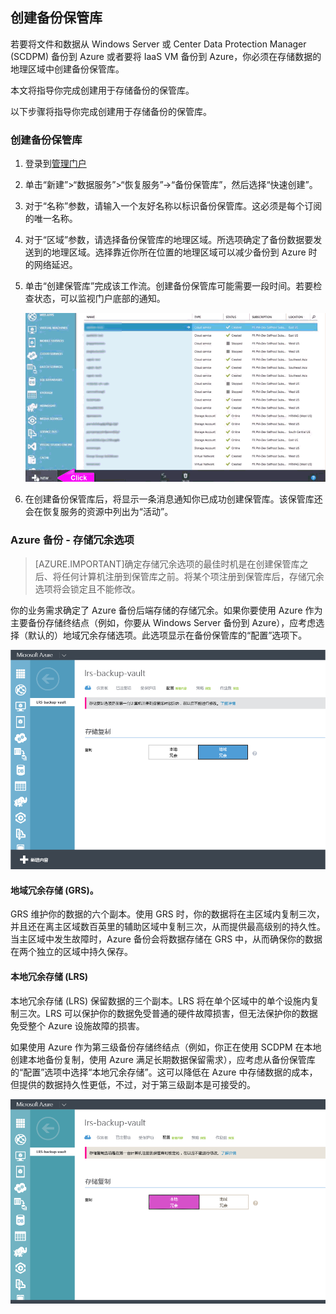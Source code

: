 ## 创建备份保管库
若要将文件和数据从 Windows Server 或 Center Data Protection Manager (SCDPM) 备份到 Azure 或者要将 IaaS VM 备份到 Azure，你必须在存储数据的地理区域中创建备份保管库。

本文将指导你完成创建用于存储备份的保管库。

以下步骤将指导你完成创建用于存储备份的保管库。

### 创建备份保管库
1. 登录到[管理门户](https://manage.windowsazure.cn/)
2. 单击“新建”>“数据服务”>“恢复服务”->“备份保管库”，然后选择“快速创建”。
3. 对于“名称”参数，请输入一个友好名称以标识备份保管库。这必须是每个订阅的唯一名称。
4. 对于“区域”参数，请选择备份保管库的地理区域。所选项确定了备份数据要发送到的地理区域。选择靠近你所在位置的地理区域可以减少备份到 Azure 时的网络延迟。
5. 单击“创建保管库”完成该工作流。创建备份保管库可能需要一段时间。若要检查状态，可以监视门户底部的通知。

    ![创建保管库](./media/backup-create-vault-wgif/create-vault-wgif.gif)

6. 在创建备份保管库后，将显示一条消息通知你已成功创建保管库。该保管库还会在恢复服务的资源中列出为“活动”。

### Azure 备份 - 存储冗余选项

> [AZURE.IMPORTANT]确定存储冗余选项的最佳时机是在创建保管库之后、将任何计算机注册到保管库之前。将某个项注册到保管库后，存储冗余选项将会锁定且不能修改。

你的业务需求确定了 Azure 备份后端存储的存储冗余。如果你要使用 Azure 作为主要备份存储终结点（例如，你要从 Windows Server 备份到 Azure），应考虑选择（默认的）地域冗余存储选项。此选项显示在备份保管库的“配置”选项下。

![GRS](./media/backup-create-vault/grs.png)

#### 地域冗余存储 (GRS)。
GRS 维护你的数据的六个副本。使用 GRS 时，你的数据将在主区域内复制三次，并且还在离主区域数百英里的辅助区域中复制三次，从而提供最高级别的持久性。当主区域中发生故障时，Azure 备份会将数据存储在 GRS 中，从而确保你的数据在两个独立的区域中持久保存。

#### 本地冗余存储 (LRS)
本地冗余存储 (LRS) 保留数据的三个副本。LRS 将在单个区域中的单个设施内复制三次。LRS 可以保护你的数据免受普通的硬件故障损害，但无法保护你的数据免受整个 Azure 设施故障的损害。

如果使用 Azure 作为第三级备份存储终结点（例如，你正在使用 SCDPM 在本地创建本地备份复制，使用 Azure 满足长期数据保留需求），应考虑从备份保管库的“配置”选项中选择“本地冗余存储”。这可以降低在 Azure 中存储数据的成本，但提供的数据持久性更低，不过，对于第三级副本是可接受的。

![LRS](./media/backup-create-vault/lrs.png)

<!---HONumber=Mooncake_0104_2016-->